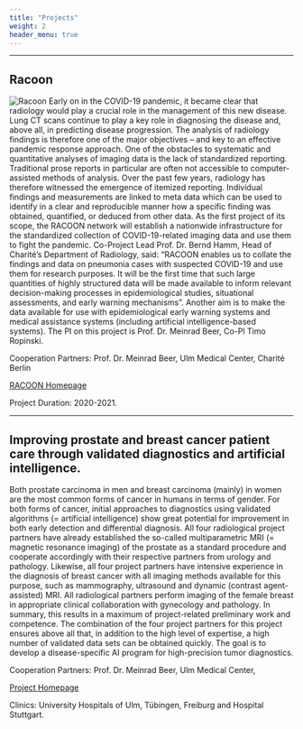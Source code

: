 ```yaml
---
title: "Projects"
weight: 2
header_menu: true
---
```



---

## Racoon

![Racoon](images/racoon.png)
Early on in the COVID-19 pandemic, it became clear that radiology would play a crucial role in the management of this new disease. 
Lung CT scans continue to play a key role in diagnosing the disease and, above all, in predicting disease progression. 
The analysis of radiology findings is therefore one of the major objectives – and key to an effective pandemic response approach. 
One of the obstacles to systematic and quantitative analyses of imaging data is the lack of standardized reporting. 
Traditional prose reports in particular are often not accessible to computer-assisted methods of analysis. 
Over the past few years, radiology has therefore witnessed the emergence of itemized reporting. Individual findings and measurements 
are linked to meta data which can be used to identify in a clear and reproducible manner how a specific finding was obtained, quantified, 
or deduced from other data. As the first project of its scope, the RACOON network will establish a nationwide infrastructure for the 
standardized collection of COVID-19-related imaging data and use them to fight the pandemic. Co-Project Lead Prof. Dr. Bernd Hamm, 
Head of Charité’s Department of Radiology, said: “RACOON enables us to collate the findings and data on pneumonia cases with suspected 
COVID-19 and use them for research purposes. It will be the first time that such large quantities of highly structured data will be made
available to inform relevant decision-making processes in epidemiological studies, situational assessments, and early warning mechanisms”. 
Another aim is to make the data available for use with epidemiological early warning systems and medical assistance systems (including artificial intelligence-based systems).
The PI on this project is Prof. Dr. Meinrad Beer, Co-Pl Timo Ropinski.

Cooperation Partners: Prof. Dr. Meinrad Beer, Ulm Medical Center, Charité Berlin

[RACOON Homepage](https://www.netzwerk-universitaetsmedizin.de/projekte/racoon)

Project Duration: 2020-2021.

---

## Improving prostate and breast cancer patient care through validated diagnostics and artificial intelligence.
Both prostate carcinoma in men and breast carcinoma (mainly) in women are the most common forms of cancer in humans in terms of gender. For both forms of cancer, initial approaches to diagnostics using validated algorithms (= artificial intelligence) show great potential for improvement in both early detection and differential diagnosis.
All four radiological project partners have already established the so-called multiparametric MRI (= magnetic resonance imaging) of the prostate as a standard procedure and cooperate accordingly with their respective partners from urology and pathology. Likewise, all four project partners have intensive experience in the diagnosis of breast cancer with all imaging methods available for this purpose, such as mammography, ultrasound and dynamic (contrast agent-assisted) MRI. All radiological partners perform imaging of the female breast in appropriate clinical collaboration with gynecology and pathology. In summary, this results in a maximum of project-related preliminary work and competence. The combination of the four project partners for this project ensures above all that, in addition to the high level of expertise, a high number of validated data sets can be obtained quickly. The goal is to develop a disease-specific AI program for high-precision tumor diagnostics.


Cooperation Partners: Prof. Dr. Meinrad Beer, Ulm Medical Center, 

[Project Homepage](https://www.forum-gesundheitsstandort-bw.de/projekte/mwk/verbesserung-der-krankenversorgung-bei-prostata-und-brustkrebs-durch-validierte-diagnostik-und-kuenstliche-intelligenz)

Clinics: University Hospitals of Ulm, Tübingen, Freiburg and Hospital Stuttgart.